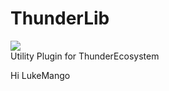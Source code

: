 # ThunderLib
[![](https://jitpack.io/v/Arctic-Gaming-LLC/ThunderLib.svg)](https://jitpack.io/#Arctic-Gaming-LLC/ThunderLib) \
Utility Plugin for ThunderEcosystem

Hi LukeMango


